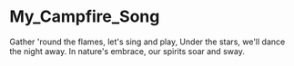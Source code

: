 # My_Campfire_Song
Gather 'round the flames, let's sing and play,
Under the stars, we'll dance the night away.
In nature's embrace, our spirits soar and sway.
